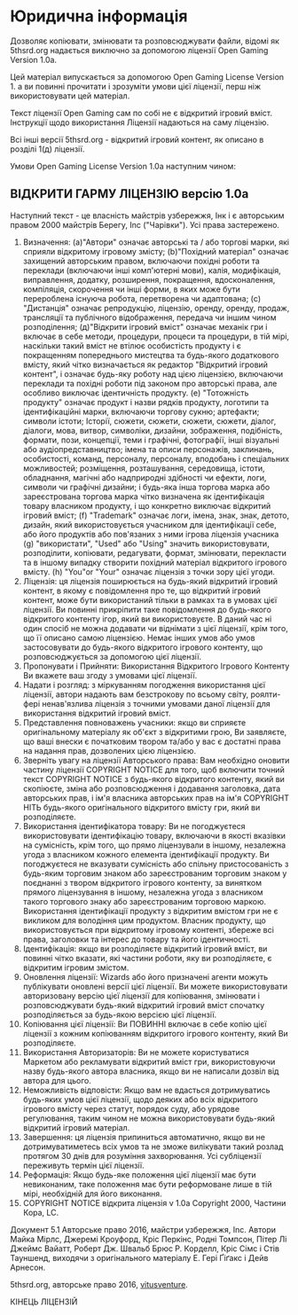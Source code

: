 # Юридична інформація

Дозволяє копіювати, змінювати та розповсюджувати файли, відомі як 5thsrd.org надається виключно за допомогою ліцензії Open Gaming Version 1.0a.

Цей матеріал випускається за допомогою Open Gaming License Version 1. а ви повинні прочитати і зрозуміти умови цієї ліцензії, перш ніж використовувати цей матеріал.

Текст ліцензії Open Gaming сам по собі не є відкритий ігровий вміст.  Інструкції щодо використання Ліцензії надаються на саму ліцензію.

Всі інші версії 5thsrd.org - відкритий ігровий контент, як описано в розділі 1(д) ліцензії.

Умови Open Gaming License Version 1.0a наступним чином:

## ВІДКРИТИ ГАРМУ ЛІЦЕНЗІЮ версію 1.0a

Наступний текст - це власність майстрів узбережжя, Інк і є авторським правом 2000 майстрів Берегу, Inc ("Чарівки").  Усі права застережено.

1. Визначення: (a)"Автори" означає авторські та / або торгові марки, які сприяли відкритому ігровому змісту; (b)"Похідний матеріал" означає захищений авторським правом, включаючи похідні роботи та переклади (включаючи інші комп'ютерні мови), калія, модифікація, виправлення, додатку, розширення, покращення, вдосконалення, компіляція, скорочення чи інші форми, в яких може бути перероблена існуюча робота, перетворена чи адаптована; (c) "Дистанція" означає репродукцію, ліцензію, оренду, оренду, продаж, трансляції та публічного відображення, передача чи іншим чином розподілення; (д)"Відкрити ігровий вміст" означає механік гри і включає в себе методи, процедури, процеси та процедури, в тій мірі, наскільки такий вміст не втілює особистість продукту і є покращенням попереднього мистецтва та будь-якого додаткового вмісту, який чітко визначається як редактор "Відкритий ігровий контент", і означає будь-яку роботу над цією ліцензією, включаючи переклади та похідні роботи під законом про авторські права, але особливо виключає ідентичність продукту. (e) "Тотожність продукту" означає продукт і назви рядків продукту, логотипи та ідентифікаційні марки, включаючи торгову сукню; артефакти; символи істоти; Історії, сюжети, сюжети, сюжети, сюжети, діалог, діалоги, мова, витвор, символіки, дизайни, зображення, подібність, формати, пози, концепції, теми і графічні, фотографії, інші візуальні або аудіопредставництво; імена та описи персонажів, заклинань, особистості, команд, персоналу, персоналу, вподобань і спеціальних можливостей; розміщення, розташування, середовища, істоти, обладнання, магічні або надприродні здібності чи ефекти, логи, символи чи графічні дизайни; і будь-яка інша торгова марка або зареєстрована торгова марка чітко визначена як ідентифікація товару власником продукту, і що конкретно виключає відкритий ігровий вміст; (f) "Trademark" означає логи, імена, знак, знак, детото, дизайн, який використовується учасником для ідентифікації себе, або його продуктів або пов'язаних з ними ігрова ліцензія учасника (g) "використати", "Used" або "Using" значить використовувати, розподілити, копіювати, редагувати, формат, змінювати, перекласти та в іншому випадку створити похідний матеріал відкритого ігрового вмісту.  (h) "You"or "Your" означає ліцензія з точки зору цієї угоди.
2.  Ліцензія: ця ліцензія поширюється на будь-який відкритий ігровий контент, в якому є повідомлення про те, що відкритий ігровий контент, може бути використаний тільки в рамках та в умовах цієї ліцензії.  Ви повинні прикріпити таке повідомлення до будь-якого відкритого контенту ігор, який ви використовуєте.  В даний час ні один спосіб не можна додавати чи віднімати з цієї ліцензії, крім того, що її описано самою ліцензією.  Немає інших умов або умов застосовувати до будь-якого відкритого ігрового контенту, що розповсюджується за допомогою цієї ліцензії.
3. Пропонувати і Прийняти: Використання Відкритого Ігрового Контенту Ви вкажете ваш згоду з умовами цієї ліцензії.
4. Надати і розгляд: з міркуванням погодження використання цієї ліцензії, автори надають вам безстрокову по всьому світу, роялти-фері ненав'язлива ліцензія з точними умовами даної ліцензії для використання відкритий ігровий вміст.
5. Представлення повноважень учасники: якщо ви сприяєте оригінальному матеріалу як об'єкт з відкритими грою, Ви заявляєте, що ваші внески є початковим твором та/або у вас є достатні права на надання прав, дозволених цією ліцензією.
6. Зверніть увагу на ліцензії Авторського права: Вам необхідно оновити частину ліцензії COPYRIGHT NOTICE для того, щоб включити точний текст COPYRIGHT NOTICE з будь-якого відкритого контенту, який ви скопіюєте, зміна або розповсюдження і додавання заголовка, дата авторських прав, і ім'я власника авторських прав на ім'я COPYRIGHT НІТЬ будь-якого оригінального відкритого вмісту гри, який ви розподіляєте.
7.  Використання ідентифікатора товару: Ви не погоджуєтеся використовувати ідентифікацію товару, включаючи в якості вказівки на сумісність, крім того, що прямо ліцензували в іншому, незалежна угода з власником кожного елемента ідентифікації продукту.  Ви погоджуєтеся не вказувати сумісність або спільну пристосованість з будь-яким торговим знаком або зареєстрованим торговим знаком у поєднанні з твором відкритого ігрового контенту, за винятком прямого ліцензування в іншому, незалежна угода з власником такого торгового знаку або зареєстрованим торговою маркою.  Використання ідентифікації продукту з відкритим вмістом гри не є викликом для володіння цим продуктом.  Власник продукту, що використовується при відкритому ігровому контенті, збереже всі права, заголовки та інтерес до товару та його ідентичності.
8.  Ідентифікація: якщо ви розподіляєте відкритий ігровий вміст, ви повинні чітко вказати, які частини роботи, яку ви розподіляєте, є відкритим ігровим змістом.
9.  Оновлення ліцензії: Wizards або його призначені агенти можуть публікувати оновлені версії цієї ліцензії.  Ви можете використовувати авторизовану версію цієї ліцензії для копіювання, змінювати і розповсюджувати будь-який відкритий ігровий вміст спочатку розподіляється за будь-якою версією цієї ліцензії.
10.  Копіювання цієї ліцензії: Ви ПОВИННІ включає в себе копію цієї ліцензії з кожним копіюванням відкритого ігрового контенту, який Ви розподіляєте.
11.  Використання Авторизаторів: Ви не можете користуватися Маркетом або рекламувати відкритий вміст гри, використовуючи назву будь-якого автора власника, якщо ви не написали дозвіл від автора для цього.
12.  Неможливість відповісти: Якщо вам не вдасться дотримуватись будь-яких умов цієї ліцензії, щодо деяких або всіх відкритого ігрового вмісту через статут, порядок суду, або урядове регулювання, таким чином не можна використовувати будь-який відкритий ігровий матеріал.
13.  Завершення: ця ліцензія припиниться автоматично, якщо ви не дотримуватиметесь всіх умов та не зможе вилікувати такий розлад протягом 30 днів для розуміння захворювання.  Усі субліцензії переживуть термін цієї ліцензії.
14.  Реформація: Якщо будь-яке положення цієї ліцензії має бути невиконаним, таке положення має бути реформоване лише в тій мірі, необхідній для його виконання.
15.  COPYRIGHT NOTICE відкрита ліцензія v 1.0a Copyright 2000, Частини Кора, LC.

Документ 5.1 Авторське право 2016, майстри узбережжя, Inc. Автори Майка Мірлс, Джеремі Кроуфорд, Кріс Перкінс, Родні Томпсон, Пітер Лі Джеймс Вайатт, Роберт Дж. Швальб Брюс Р. Корделл, Кріс Сімс і Стів Тауншенд, виходячи з оригінального матеріалу Е. Гері Ґіґакс і Дейв Арнесон.

5thsrd.org, авторське право 2016, [vitusventure](https://github.com/vitusventure).

КІНЕЦЬ ЛІЦЕНЗІЙ

